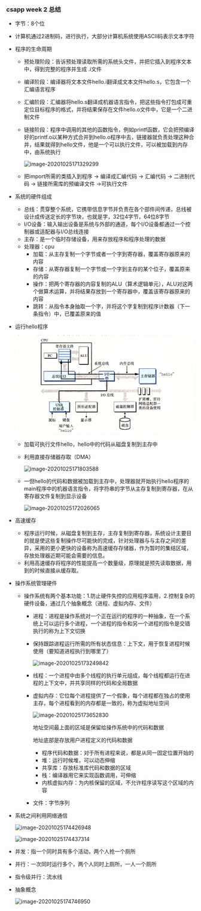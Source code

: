### csapp week 2 总结

- 字节：8个位

- 计算机通过2进制码，进行执行，大部分计算机系统使用ASCII码表示文本字符

- 程序的生命周期

  - 预处理阶段：告诉预处理读取所需的系统头文件，并把它插入到程序文本中，得到完整的程序并生成 .i文件

  - 编译阶段：编译器将文本文件hello.i翻译成文本文件hello.s，它包含一个汇编语言程序

  - 汇编阶段：汇编器将hello.s翻译成机器语言指令，把这些指令打包成可重定位目标程序的格式，并将结果保存在文件hello.o文件中，它是一个二进制文件

  - 链接阶段：程序中调用的其他的函数指令，例如printf函数，它会把预编译好的printf.o以某种方式合并到hello.o程序中去，链接器就负责处理这种合并，结果就得到hello文件，他是一个可以执行文件，可以被加载到内存中，由系统执行

    ![image-20201025171329299](D:\gitRepo\computer-system-learning\cs-app\image-20201025171329299.png)

  - 把import所需的类插入到程序  -> 编译成汇编代码  -> 汇编代码  -> 二进制代码  -> 链接所需库的预编译文件  ->可执行文件

- 系统的硬件组成

  - 总线：贯穿整个系统，它携带信息字节并负责在各个部件间传递，总线被设计成传送定长的字节块，也就是字，32位4字节，64位8字节
  - I/O设备：输入输出设备是系统与外部的通道，每个I/O设备都通过一个控制器或适配器与I/O总线连接
  - 主存：是一个临时存储设备，用来存放程序和程序处理的数据
  - 处理器：cpu
    - 加载：从主存复制一个字节或者一个字到寄存器，覆盖寄存器原来的内容
    - 存储：从寄存器复制一个字节或一个字到主存的某个位子，覆盖原来的内容
    - 操作：把两个寄存器的内容复制的ALU（算术逻辑单元），ALU对这两个做算术运算，并将结果存放到一个寄存器中，覆盖该寄存器原来的内容
    - 跳转：从指令本身抽取一个字，并将这个字复制到程序计数器（下一条指令）中，已覆盖原来的值

- 运行hello程序

   ![image-20201025171439942](image-20201025171439942.png)

  - 加载可执行文件hello，hello中的代码从磁盘复制到主存中

  - 利用直接存储器存取（DMA）

    ![image-20201025171803588](D:\gitRepo\computer-system-learning\cs-app\image-20201025171803588.png)

  - 一但hello的代码和数据被加载到主存中，处理器就开始执行hello程序的main程序中的机器语言指令，将字符串的字节从主存复制到寄存器，在从寄存器文件复制到显示设备

    ![image-20201025172026065](D:\gitRepo\computer-system-learning\cs-app\image-20201025172026065.png)

- 高速缓存

  - 程序运行时候，从磁盘复制到主存，主存复制到寄存器，系统设计主要目的就是使这些复制操作尽可能快的完成，针对处理器与与主存之间的差异，采用的更小更快的设备称为高速缓存存储器，作为暂时的集结区域，存放处理器近期可能会需要的信息。
  - 利用高速缓存将程序的性能提高一个数量级，原理就是预先读取数据，用到的时候直接从缓存取。

- 操作系统管理硬件

  - 操作系统有两个基本功能：1.防止硬件失控的应用程序滥用，2.控制复杂的硬件设备，通过几个抽象概念（进程、虚拟内存、文件）

    - 进程：进程是操作系统对一个正在运行的程序的一种抽象，在一个系统上可以运行多个进程，一个进程的指令和另一个进程的指令是交错执行的称为上下文切换

    - 保持跟踪进程运行所需的所有状态信息：上下文，用于恢复进程时候使用（要知道进程执行到哪里了）

      ![image-20201025173249842](D:\gitRepo\computer-system-learning\cs-app\image-20201025173249842.png)

    - 线程：一个进程中由多个线程的执行单元组成，每个线程都运行在进程的上下文中，并共享同样的代码和全局数据

    - 虚拟内存：它位每个进程提供了一个假象，每个进程都在独占的使用主存，每个进程看到的内存都是一致的，称为虚拟地址空间

      ![image-20201025173652830](D:\gitRepo\computer-system-learning\cs-app\image-20201025173652830.png)

      地址空间最上面的区域是保留给操作系统中的代码和数据

      地址底部是存放用户进程定义的代码和数据		

      - 程序代码和数据：对于所有进程来说，都是从同一固定位置开始的
      - 堆：运行时候堆，可以动态伸缩
      - 共享库：存放标准库代码和数据的区域
      - 栈：编译器用它来实现函数调用，可伸缩
      - 内核虚拟内存：为内核保留的区域，不允许程序读写这个区域的内容

    - 文件：字节序列

- 系统之间利用网络通信

  ![image-20201025174426948](D:\gitRepo\computer-system-learning\cs-app\image-20201025174426948.png)

  ![image-20201025174437314](D:\gitRepo\computer-system-learning\cs-app\image-20201025174437314.png)

- 并发：指一个同时具有多个活动，两个人抢一个厕所

- 并行：一次同时运行多个，两个人同时上厕所，一人一个厕所

- 指令级并行：流水线

- 抽象概念

  ![image-20201025174746950](D:\gitRepo\computer-system-learning\cs-app\image-20201025174746950.png)



